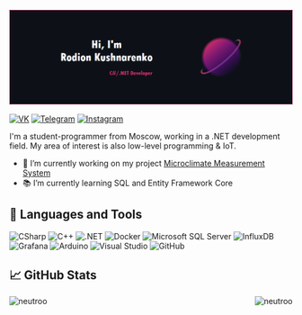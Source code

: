![NeutroBanner](./Images/NeutroBanner.png)

[![VK](https://img.shields.io/badge/VK-informational?style=flat&logo=VK&color=0077FF)](https://vk.com/neutr0o)
[![Telegram](https://img.shields.io/badge/Telegram-informational?style=flat&logo=Telegram&color=26A5E4)](https://t.me/neutr0o)
[![Instagram](https://img.shields.io/badge/Instagram-informational?style=flat&logo=Instagram&color=E4405F&logoColor=white)](https://www.instagram.com/nyautro)

I'm a student-programmer from Moscow, working in a .NET development field. My area of interest is also low-level programming & IoT.
* 🔨 I’m currently working on my project [Microclimate Measurement System](https://github.com/Neutroo/Microclimate-Measurement-System)
* 📚 I’m currently learning SQL and Entity Framework Core

## 🧰 Languages and Tools
![CSharp](https://img.shields.io/badge/CSharp-informational?style=flat&logo=CSharp&color=ce2d6d&labelColor=0d1117)
![C++](https://img.shields.io/badge/C++-informational?style=flat&logo=Cplusplus&color=ce2d6d&labelColor=0d1117)
![.NET](https://img.shields.io/badge/.NET-informational?style=flat&logo=.NET&color=ce2d6d&labelColor=0d1117)
![Docker](https://img.shields.io/badge/Docker-informational?style=flat&logo=Docker&color=ce2d6d&labelColor=0d1117)
![Microsoft SQL Server](https://img.shields.io/badge/Microsoft_SQL_Server-informational?style=flat&logo=Microsoft-SQL-Server&color=ce2d6d&labelColor=0d1117)
![InfluxDB](https://img.shields.io/badge/InfluxDB-informational?style=flat&logo=InfluxDB&color=ce2d6d&labelColor=0d1117)
![Grafana](https://img.shields.io/badge/Grafana-informational?style=flat&logo=Grafana&color=ce2d6d&labelColor=0d1117)
![Arduino](https://img.shields.io/badge/Arduino-informational?style=flat&logo=Arduino&color=ce2d6d&labelColor=0d1117)
![Visual Studio](https://img.shields.io/badge/Visual_Studio-informational?style=flat&logo=Visual-Studio&color=ce2d6d&labelColor=0d1117)
![GitHub](https://img.shields.io/badge/GitHub-informational?style=flat&logo=GitHub&color=ce2d6d&labelColor=0d1117)

## 📈 GitHub Stats

<p>
  <img src="https://github-readme-stats.vercel.app/api?username=neutroo&show_icons=true&title_color=ce2d6d&text_color=ffffff&bg_color=0d1117&locale=en&line_height=20&icon_color=b93fb8&border_color=ce2d6d" alt="neutroo"/>
  <img align="right" src="https://github-readme-stats.vercel.app/api/top-langs?username=neutroo&show_icons=true&title_color=ce2d6d&text_color=ffffff&bg_color=0d1117&locale=en&border_color=ce2d6d" alt="neutroo"/>
</p>

